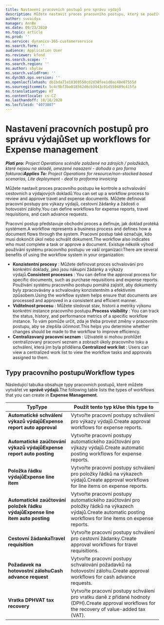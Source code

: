 ```yaml
---
title: Nastavení pracovních postupů pro správu výdajů
description: Můžete nastavit proces pracovního postupu, který se používá ke kontrole a schvalování cestovních a výdajových dokladů.
author: suvaidya
manager: AnnBe
ms.date: 09/23/2020
ms.topic: article
ms.prod: ''
ms.service: dynamics-365-customerservice
ms.search.form: ''
audience: Application User
ms.reviewer: kfend
ms.search.scope: ''
ms.search.region: ''
ms.author: shylaw
ms.search.validFrom: ''
ms.dyn365.ops.version: ''
ms.openlocfilehash: db1bda71e18369550cd2d38fee1d0ac40e07555d
ms.sourcegitcommit: 5c4c9bf3ba018562d6cb3443c01d550489c415fa
ms.translationtype: HT
ms.contentlocale: cs-CZ
ms.lasthandoff: 10/16/2020
ms.locfileid: "4073807"
---
```

# <a name="set-up-workflows-for-expense-management"></a><span data-ttu-id="37fbf-103">Nastavení pracovních postupů pro správu výdajů</span><span class="sxs-lookup"><span data-stu-id="37fbf-103">Set up workflows for Expense management</span></span>

<span data-ttu-id="37fbf-104">_**Platí pro:** Project Operations scénáře založené na zdrojích / položkách, které nejsou na skladě, omezené nasazení - dohoda o pro forma fakturaci_</span><span class="sxs-lookup"><span data-stu-id="37fbf-104">_**Applies To:** Project Operations for resource/non-stocked based scenarios, Lite deployment - deal to proforma invoicing_</span></span>

<span data-ttu-id="37fbf-105">Můžete nastavit proces pracovního postupu ke kontrole a schvalování cestovních a výdajových dokladů.</span><span class="sxs-lookup"><span data-stu-id="37fbf-105">You can set up a workflow process to review and approve travel and expense documents.</span></span> <span data-ttu-id="37fbf-106">Můžete definovat pracovní postupy pro výkazy výdajů, cestovní žádanky a žádosti o hotovostní zálohy.</span><span class="sxs-lookup"><span data-stu-id="37fbf-106">You can define workflows for expense reports, travel requisitions, and cash advance requests.</span></span>

<span data-ttu-id="37fbf-107">Pracovní postup představuje obchodní proces a definuje, jak doklad protéká systémem.</span><span class="sxs-lookup"><span data-stu-id="37fbf-107">A workflow represents a business process and defines how a document flows through the system.</span></span> <span data-ttu-id="37fbf-108">Pracovní postup také označuje, kdo musí dokončit úkol nebo schválit dokument.</span><span class="sxs-lookup"><span data-stu-id="37fbf-108">The workflow also indicates who must complete a task or approve a document.</span></span> <span data-ttu-id="37fbf-109">Existuje několik výhod používání systému pracovního postupu ve vaší organizaci:</span><span class="sxs-lookup"><span data-stu-id="37fbf-109">There are several benefits of using the workflow system in your organization:</span></span>

- <span data-ttu-id="37fbf-110">**Konzistentní procesy** : Můžete definovat proces schvalování pro konkrétní doklady, jako jsou nákupní žádanky a výkazy výdajů.</span><span class="sxs-lookup"><span data-stu-id="37fbf-110">**Consistent processes** : You can define the approval process for specific documents, such as purchase requisitions and expense reports.</span></span> <span data-ttu-id="37fbf-111">Používání systému pracovního postupu pomáhá zajistit, aby dokumenty byly zpracovávány a schvalovány konzistentním a efektivním způsobem.</span><span class="sxs-lookup"><span data-stu-id="37fbf-111">Using the workflow system helps ensure that documents are processed and approved in a consistent and efficient manner.</span></span>
- <span data-ttu-id="37fbf-112">**Viditelnost procesu** : Můžete sledovat stav, historii a metriky výkonu konkrétní instance pracovního postupu.</span><span class="sxs-lookup"><span data-stu-id="37fbf-112">**Process visibility** : You can track the status, history, and performance metrics of a specific workflow instance.</span></span> <span data-ttu-id="37fbf-113">To vám pomůže určit, zda je třeba provést změny v pracovním postupu, aby se zlepšila účinnost.</span><span class="sxs-lookup"><span data-stu-id="37fbf-113">This helps you determine whether changes should be made to the workflow to improve efficiency.</span></span>
- <span data-ttu-id="37fbf-114">**Centralizovaný pracovní seznam** : Uživatelé si mohou prohlížet centralizovaný pracovní seznam a zobrazit úkoly pracovního toku a schválení, která jim byla přidělena.</span><span class="sxs-lookup"><span data-stu-id="37fbf-114">**Centralized work list** : Users can view a centralized work list to view the workflow tasks and approvals assigned to them.</span></span> 

## <a name="workflow-types"></a><span data-ttu-id="37fbf-115">Typy pracovního postupu</span><span class="sxs-lookup"><span data-stu-id="37fbf-115">Workflow types</span></span>

<span data-ttu-id="37fbf-116">Následující tabulka obsahuje typy pracovních postupů, které můžete vytvářet ve **správě výdajů**.</span><span class="sxs-lookup"><span data-stu-id="37fbf-116">The following table lists the types of workflows that you can create in **Expense Management**.</span></span>


|              <span data-ttu-id="37fbf-117"><strong>Typ</strong></span><span class="sxs-lookup"><span data-stu-id="37fbf-117"><strong>Type</strong></span></span>              |                   <span data-ttu-id="37fbf-118"><strong>Použít tento typ k</strong></span><span class="sxs-lookup"><span data-stu-id="37fbf-118"><strong>Use this type to</strong></span></span>                   |
|-------------------------------------------------|-----------------------------------------------------------------------|
|   <span data-ttu-id="37fbf-119"><strong>Automatické schválení výkazů výdajů</strong></span><span class="sxs-lookup"><span data-stu-id="37fbf-119"><strong>Expense report auto approval</strong></span></span> |            <span data-ttu-id="37fbf-120">Vytvořte pracovní postupy schválení pro výkazy výdajů.</span><span class="sxs-lookup"><span data-stu-id="37fbf-120">Create approval workflows for expense reports.</span></span>             |
|  <span data-ttu-id="37fbf-121"><strong>Automatické zaúčtování výkazů výdajů</strong></span><span class="sxs-lookup"><span data-stu-id="37fbf-121"><strong>Expense report auto posting</strong></span></span>   |        <span data-ttu-id="37fbf-122">Vytvořte pracovní postupy automatického zaúčtování pro výkazy výdajů.</span><span class="sxs-lookup"><span data-stu-id="37fbf-122">Create automatic posting workflows for expense reports.</span></span>        |
|       <span data-ttu-id="37fbf-123"><strong>Položka řádku výdajů</strong></span><span class="sxs-lookup"><span data-stu-id="37fbf-123"><strong>Expense line item</strong></span></span>        |     <span data-ttu-id="37fbf-124">Vytvořte pracovní postupy schválení pro položky řádků na výkazech výdajů.</span><span class="sxs-lookup"><span data-stu-id="37fbf-124">Create approval workflows for line items on expense reports.</span></span>      |
| <span data-ttu-id="37fbf-125"><strong>Automatické zaúčtování položek řádku výdajů</strong></span><span class="sxs-lookup"><span data-stu-id="37fbf-125"><strong>Expense line item auto posting</strong></span></span> | <span data-ttu-id="37fbf-126">Vytvořte pracovní postupy automatického zaúčtování pro položky řádků na výkazech výdajů.</span><span class="sxs-lookup"><span data-stu-id="37fbf-126">Create automatic posting workflows for line items on expense reports.</span></span> |
|       <span data-ttu-id="37fbf-127"><strong>Cestovní žádanka</strong></span><span class="sxs-lookup"><span data-stu-id="37fbf-127"><strong>Travel requisition</strong></span></span>       |          <span data-ttu-id="37fbf-128">Vytvořte pracovní postupy schválení pro cestovní žádanky.</span><span class="sxs-lookup"><span data-stu-id="37fbf-128">Create approval workflows for travel requisitions.</span></span>           |
|      <span data-ttu-id="37fbf-129"><strong>Požadavek na hotovostní zálohu</strong></span><span class="sxs-lookup"><span data-stu-id="37fbf-129"><strong>Cash advance request</strong></span></span>      |         <span data-ttu-id="37fbf-130">Vytvořte pracovní postupy schvalování požadavků na hotovostní zálohu.</span><span class="sxs-lookup"><span data-stu-id="37fbf-130">Create approval workflows for cash advance requests.</span></span>          |
|        <span data-ttu-id="37fbf-131"><strong>Vratka DPH</strong></span><span class="sxs-lookup"><span data-stu-id="37fbf-131"><strong>VAT tax recovery</strong></span></span>        | <span data-ttu-id="37fbf-132">Vytvořte pracovní postupy schválení pro vratku daně z přidané hodnoty (DPH).</span><span class="sxs-lookup"><span data-stu-id="37fbf-132">Create approval workflows for the recovery of value-added tax (VAT).</span></span>  |
